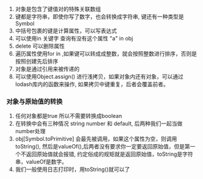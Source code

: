 

1. 对象是包含了键值对的特殊关联数组
2. 键都是字符串，即使你写了数字，也会转换成字符串, 键还有一种类型是Symbol
3. 中括号包裹的键是计算属性，可以写表达式
4. 可以使用in 关键字 查询有没有这个属性  "a" in obj
5. delete 可以删除属性
6. 遍历属性使用for in ,如果键可以转成成整数，就会按照整数进行排序，否则是按照创建先后排序
7. 对象是通过引用来被传递的
8. 可以使用Object.assign() 进行浅拷贝，如果对象内还有对象，可以通过lodash库内的函数来操作, 如果拷贝中键重复，后者会覆盖前者。
   


### 对象与原始值的转换

1. 任何对象都是true 所以不需要转换成boolean
2. 在转换中会有三种情况  string number 和 default, 后两种我们一起当做number处理
3. obj[Symbol.toPrimitive] 会最先被调用，如果这个属性为空，则调用toString(), 然后是valueOf(),后两者没有要求你一定要返回原始值，但是第一个不返回原始值就会报错, 约定俗成的规矩就是返回原始值，toString是字符串，valueOf是数字。
4. 我们一般使用日志打印时，用toString()就可以了
   